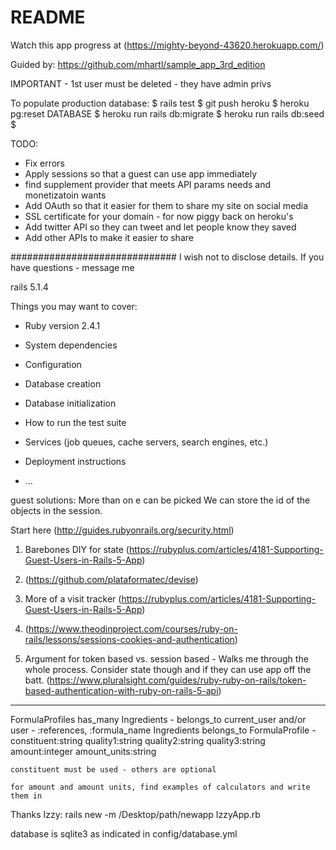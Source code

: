 # README
Watch this app progress at (https://mighty-beyond-43620.herokuapp.com/)

Guided by:
https://github.com/mhartl/sample_app_3rd_edition

IMPORTANT - 1st user must be deleted - they have admin privs

To populate production database:
$ rails test
$ git push heroku
$ heroku pg:reset DATABASE
$ heroku run rails db:migrate
$ heroku run rails db:seed
$  



TODO:
- Fix errors
- Apply sessions so that a guest can use app immediately
- find supplement provider that meets API params needs and monetizatoin wants
- Add OAuth so that it easier for them to share my site on social media
- SSL certificate for your domain - for now piggy back on heroku's
- Add twitter API so they can tweet and let people know they saved
- Add other APIs to make it easier to share


##############################
I wish not to disclose details.
If you have questions -  message me

rails 5.1.4



Things you may want to cover:

* Ruby version 2.4.1

* System dependencies

* Configuration

* Database creation

* Database initialization

* How to run the test suite

* Services (job queues, cache servers, search engines, etc.)

* Deployment instructions

* ...

guest solutions: More than on e can be picked
We can store the id of the objects in the session.

Start here (http://guides.rubyonrails.org/security.html)
1.  Barebones DIY for state
(https://rubyplus.com/articles/4181-Supporting-Guest-Users-in-Rails-5-App)

2. (https://github.com/plataformatec/devise)

3.  More of a visit tracker
(https://rubyplus.com/articles/4181-Supporting-Guest-Users-in-Rails-5-App)

4. (https://www.theodinproject.com/courses/ruby-on-rails/lessons/sessions-cookies-and-authentication)

5.  Argument for token based vs. session based - Walks me through the whole process.  Consider state though and if they can use app off the batt. (https://www.pluralsight.com/guides/ruby-ruby-on-rails/token-based-authentication-with-ruby-on-rails-5-api)

*********
FormulaProfiles has_many Ingredients - belongs_to current_user and/or user  - :references, :formula_name
Ingredients belongs_to FormulaProfile
	-constituent:string quality1:string quality2:string quality3:string amount:integer amount_units:string

	constituent must be used - others are optional

	for amount and amount units, find examples of calculators and write them in


Thanks Izzy:
rails new -m /Desktop/path/newapp
IzzyApp.rb

database is sqlite3 as indicated in config/database.yml
